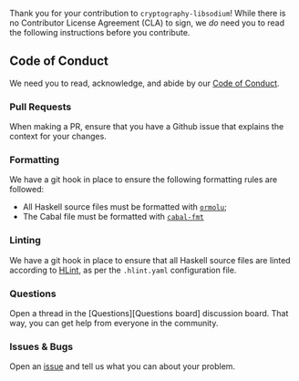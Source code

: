 Thank you for your contribution to `cryptography-libsodium`! While there is no
Contributor License Agreement (CLA) to sign, we _do_ need you to read the
following instructions before you contribute.

## Code of Conduct

We need you to read, acknowledge, and abide by our [Code of Conduct][CoC].

### Pull Requests

When making a PR, ensure that you have a Github issue that explains the context
for your changes.

### Formatting

We have a git hook in place to ensure the following formatting rules are
followed:

* All Haskell source files must be formatted with
  [`ormolu`](https://hackage.haskell.org/package/ormolu);
* The Cabal file must be formatted with
  [`cabal-fmt`](https://github.com/phadej/cabal-fmt)

### Linting

We have a git hook in place to ensure that all Haskell source files are linted
according to [HLint](https://hackage.haskell.org/package/hlint), as per the
`.hlint.yaml` configuration file.

### Questions 

Open a thread in the [Questions][Questions board] discussion board. That way,
you can get help from everyone in the community.

### Issues & Bugs

Open an [issue][Ticket] and tell us what you can about your problem.

[CoC]: https://github.com/haskell-cryptography/cryptography-libsodium/blob/master/CODE_OF_CONDUCT.md
[Ticket]: https://github.com/haskell-cryptography/cryptography-libsodium/issues/new
